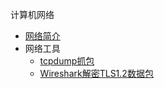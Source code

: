 计算机网络
* [网络简介](markdown/Devops/Network/_readme.md)
* 网络工具
    * [tcpdump抓包](markdown/Devops/Network/tcpdump抓包.md)
    * [Wireshark解密TLS1.2数据包](markdown/Devops/Network/Wireshark解密TLS1.2数据包.md)
